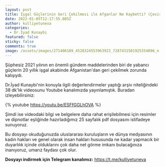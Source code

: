```yaml
---
layout: post
title: İşgal Güçlerinin Geri Çekilmesi ile Afganlar Ne Kaybetti? (Çeviri-Video)
date: 2022-01-05T12:17:55.805Z
author: kulliyetuneva
categories:
  - Dr.İyad Kunaybi
featured: false
sticky: false
comments: true
image: /assets/images/271406189_4528324553963923_7287431501925354096_n.jpg
---
```

<!--StartFragment-->

Şüphesiz 2021 yılının en önemli gündem maddelerinden biri de yabancı güçlerin 20 yıllık işgal akabinde Afganistan'dan geri çekilmek zorunda kalışıydı.

Dr.İyad Kunaybi'nin konuyla ilgili değerlendirmeler yaptığı arşiv niteliğindeki 38 dk'lık videosunu Youtube kanalımızda yayınlamıştık. Buradan izleyebilirsiniz:

{% youtube https://youtu.be/ESFfGGLhOVA %}

Şimdi ise videodaki bilgi ve belgelere daha rahat erişilebilmesi için resimler ve dipnotlar eşliğinde hazırladığımız 25 sayfalık pdf dosyasını istifadeye sunuyoruz.

Bu dosyayı okuduğunuzda uluslararası kuruluşların ve dünya medyasının kadın hakları ve genel olarak insan hakları hususunda ne kadar yapmacık bir duyarlılık içinde olduklarını çok daha net görme imkanı bulacağınıza inanıyoruz, umarız faydası çok olur.

**Dosyayı indirmek için Telegram kanalımız:** <https://t.me/kulliyetuneva>

<!--EndFragment-->